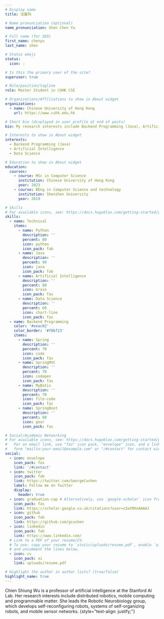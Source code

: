 ```yaml
---
# Display name
title: 沈晨玙

# Name pronunciation (optional)
name_pronunciation: Shen Chen Yu

# Full name (for SEO)
first_name: chenyu
last_name: shen

# Status emoji
status:
  icon: 💡

# Is this the primary user of the site?
superuser: true

# Role/position/tagline
role: Master Student in CUHK CSE

# Organizations/Affiliations to show in About widget
organizations:
  - name: Chinese University of Hong Kong
    url: https://www.cuhk.edu.hk

# Short bio (displayed in user profile at end of posts)
bio: My research interests include Backend Programming (Java), Artificial Intelligence and Data Science.

# Interests to show in About widget
interests:
  - Backend Programming (Java)
  - Artificial Intelligence
  - Data Science

# Education to show in About widget
education:
  courses:
    - course: MSc in Computer Science
      institution: Chinese University of Hong Kong
      year: 2023
    - course: BEng in Computer Science and technology
      institution: Shenzhen University
      year: 2019

# Skills
# For available icons, see: https://docs.hugoblox.com/getting-started/page-builder/#icons
skills:
  - name: Technical
    items:
      - name: Python
        description: ''
        percent: 80
        icon: python
        icon_pack: fab
      - name: Java
        description: ''
        percent: 90
        icon: java
        icon_pack: fab
      - name: Artificial Intelligence
        description: ''
        percent: 80
        icon: brain
        icon_pack: fas
      - name: Data Science
        description: ''
        percent: 60
        icon: chart-line
        icon_pack: fas
  - name: Backend Programming
    color: '#eeac02'
    color_border: '#f0bf23'
    items:
      - name: Spring
        description: ''
        percent: 70
        icon: code
        icon_pack: fas
      - name: SpringMVC
        description: ''
        percent: 70
        icon: codepen
        icon_pack: fas
      - name: MyBatis
        description: ''
        percent: 70
        icon: file-code
        icon_pack: fas
      - name: SpringBoot
        description: ''
        percent: 80
        icon: gear
        icon_pack: fas

# Social/Academic Networking
# For available icons, see: https://docs.hugoblox.com/getting-started/page-builder/#icons
#   For an email link, use "fas" icon pack, "envelope" icon, and a link in the
#   form "mailto:your-email@example.com" or "/#contact" for contact widget.
social:
  - icon: envelope
    icon_pack: fas
    link: '/#contact'
  - icon: twitter
    icon_pack: fab
    link: https://twitter.com/GeorgeCushen
    label: Follow me on Twitter
    display:
      header: true
  - icon: graduation-cap # Alternatively, use `google-scholar` icon from `ai` icon pack
    icon_pack: fas
    link: https://scholar.google.co.uk/citations?user=sIwtMXoAAAAJ
  - icon: github
    icon_pack: fab
    link: https://github.com/gcushen
  - icon: linkedin
    icon_pack: fab
    link: https://www.linkedin.com/
  # Link to a PDF of your resume/CV.
  # To use: copy your resume to `static/uploads/resume.pdf`, enable `ai` icons in `params.yaml`,
  # and uncomment the lines below.
  - icon: cv
    icon_pack: ai
    link: uploads/resume.pdf

# Highlight the author in author lists? (true/false)
highlight_name: true
---
```

Chien Shiung Wu is a professor of artificial intelligence at the Stanford AI Lab. Her research interests include distributed robotics, mobile computing and programmable matter. She leads the Robotic Neurobiology group, which develops self-reconfiguring robots, systems of self-organizing robots, and mobile sensor networks.
{style="text-align: justify;"}
